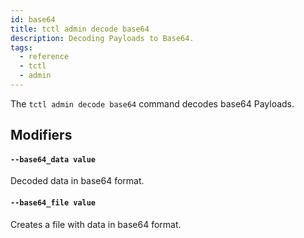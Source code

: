 ```yaml
---
id: base64
title: tctl admin decode base64
description: Decoding Payloads to Base64.
tags:
  - reference
  - tctl
  - admin
---
```


The `tctl admin decode base64` command decodes base64 Payloads.

## Modifiers

#### `--base64_data value`

Decoded data in base64 format.

#### `--base64_file value`

Creates a file with data in base64 format.
